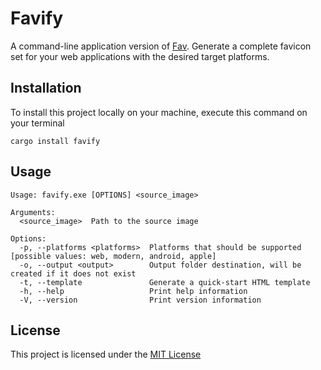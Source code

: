 # Favify

A command-line application version of [Fav](https://github.com/Namchee/fav). Generate a complete favicon set for your web applications with the desired target platforms.

## Installation

To install this project locally on your machine, execute this command on your terminal

```shell
cargo install favify
```

## Usage

```shell
Usage: favify.exe [OPTIONS] <source_image>

Arguments:
  <source_image>  Path to the source image

Options:
  -p, --platforms <platforms>  Platforms that should be supported [possible values: web, modern, android, apple]
  -o, --output <output>        Output folder destination, will be created if it does not exist
  -t, --template               Generate a quick-start HTML template
  -h, --help                   Print help information
  -V, --version                Print version information
```

## License

This project is licensed under the [MIT License](./LICENSE)